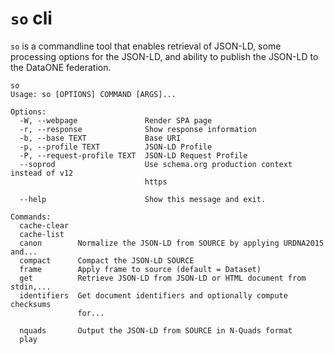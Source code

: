 `so` cli
========

`so` is a commandline tool that enables retrieval of JSON-LD, some processing options for the JSON-LD, and ability to publish the JSON-LD to the DataONE federation.

```
so
Usage: so [OPTIONS] COMMAND [ARGS]...

Options:
  -W, --webpage               Render SPA page
  -r, --response              Show response information
  -b, --base TEXT             Base URI
  -p, --profile TEXT          JSON-LD Profile
  -P, --request-profile TEXT  JSON-LD Request Profile
  --soprod                    Use schema.org production context instead of v12
                              https

  --help                      Show this message and exit.

Commands:
  cache-clear
  cache-list
  canon        Normalize the JSON-LD from SOURCE by applying URDNA2015 and...
  compact      Compact the JSON-LD SOURCE
  frame        Apply frame to source (default = Dataset)
  get          Retrieve JSON-LD from JSON-LD or HTML document from stdin,...
  identifiers  Get document identifiers and optionally compute checksums
               for...

  nquads       Output the JSON-LD from SOURCE in N-Quads format
  play
```